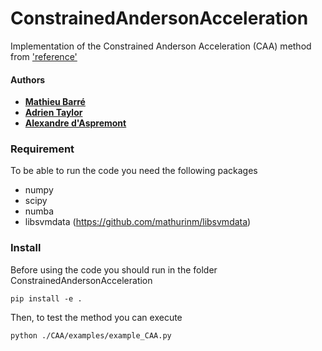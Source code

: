 # ConstrainedAndersonAcceleration

Implementation of the Constrained Anderson Acceleration (CAA) method from ['reference'](https://arxiv.org/abs/2010.15482)

#### Authors

- [**Mathieu Barré**](https://mathbarre.github.io/)
- [**Adrien Taylor**](https://www.di.ens.fr/~ataylor/)
- [**Alexandre d'Aspremont**](https://www.di.ens.fr/~aspremon/)

### Requirement

To be able to run the code you need the following packages
- numpy
- scipy
- numba
- libsvmdata (https://github.com/mathurinm/libsvmdata)

### Install
Before using the code you should run in the folder ConstrainedAndersonAcceleration
```console
pip install -e .
```
Then, to test the method you can execute
```console
python ./CAA/examples/example_CAA.py
```
